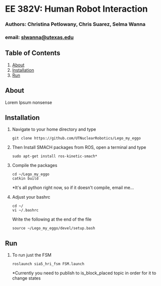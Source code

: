 # EE 382V: Human Robot Interaction

### Authors: Christina Petlowany, Chris Suarez, Selma Wanna
### email: slwanna@utexas.edu

## Table of Contents
1. [About](#about)
2. [Installation](#installation)
3. [Run](#run)

## About
Lorem Ipsum nonsense

## Installation
1. Navigate to your home directory and type
    ```
    git clone https://github.com/UTNuclearRobotics/Lego_my_eggo
    ```

2. Then Install SMACH packages from ROS, open a terminal and type
    ```
    sudo apt-get install ros-kinetic-smach*
    ```

3. Compile the packages
    ```
    cd ~/Lego_my_eggo
    catkin build
    ```
    *It's all python right now, so if it doesn't compile, email me...

4. Adjust your bashrc
    ```
    cd ~/
    vi ~/.bashrc
    ```
   Write the following at the end of the file
   ```
   source ~/Lego_my_eggo/devel/setup.bash
   ```
## Run
1. To run just the FSM
    ```
    roslaunch sia5_hri_fsm FSM.launch
    ```
    *Currently you need to publish to is_block_placed topic in order for it to
    change states
